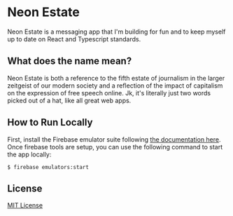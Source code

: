 # Neon Estate

Neon Estate is a messaging app that I'm building for fun and to keep myself up to date on React and Typescript standards.

## What does the name mean?

Neon Estate is both a reference to the fifth estate of journalism in the larger zeitgeist of our modern society and a reflection of the impact of capitalism on the expression of free speech online.
Jk, it's literally just two words picked out of a hat, like all great web apps.

## How to Run Locally

First, install the Firebase emulator suite following [the documentation here](https://firebase.google.com/docs/emulator-suite).
Once firebase tools are setup, you can use the following command to start the app locally:

```
$ firebase emulators:start
```

## License

[MIT License](license)
